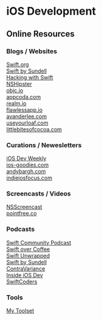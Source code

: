 # iOS Development

## Online Resources

### Blogs / Websites

[Swift.org](https://swift.org)\
[Swift by Sundell](https://www.swiftbysundell.com)\
[Hacking with Swift](https://www.hackingwithswift.com)\
[NSHipster](https://nshipster.com)\
[objc.io](https://www.objc.io/blog/)\
[appcoda.com](https://www.appcoda.com/)\
[realm.io](https://realm.io/blog/)\
[flawlessapp.io](https://flawlessapp.io/blog/)\
[avanderlee.com](https://www.avanderlee.com/)\
[useyourloaf.com](https://useyourloaf.com/)\
[littlebitesofcocoa.com](https://littlebitesofcocoa.com/)

### Curations / Newesletters

[iOS Dev Weekly](https://iosdevweekly.com)\
[ios-goodies.com](https://ios-goodies.com/)\
[andybargh.com](https://andybargh.com/)\
[indieiosfocus.com](http://indieiosfocus.com/)

### Screencasts / Videos

[NSScreencast](https://nsscreencast.com/)\
[pointfree.co](https://www.pointfree.co/)

### Podcasts

[Swift Community Podcast](https://www.swiftcommunitypodcast.org/)\
[Swift over Coffee](https://twitter.com/swiftovercoffee)\
[Swift Unwrapped](https://twitter.com/swift_unwrapped)\
[Swift by Sundell](https://www.swiftbysundell.com/podcast)\
[ContraVariance](https://contravariance.rocks)\
[Inside iOS Dev](http://insideiosdev.com)\
[SwiftCoders](https://itunes.apple.com/us/podcast/swiftcoders-weekly-interviews-with-swift-developers/id1082937962?mt=2)

### Tools

[My Toolset](https://github.com/rynaardb/TIL/blob/master/ios-development/toolset.md)
